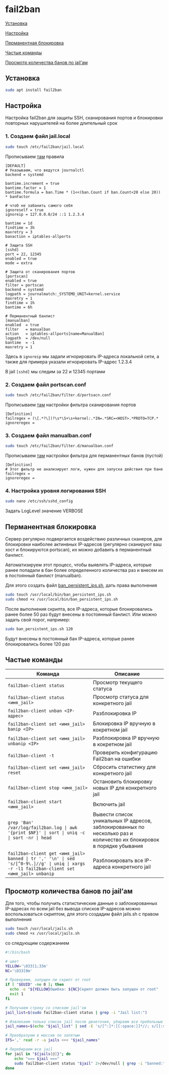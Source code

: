 # fail2ban

[Установка](#Установка)

[Настройка](#Настройка)

[Перманентная блокировка](#ПерманентнаяБлокировка)

[Частые команды](#ЧастыеКоманды)

[Просмотр количества банов по jail’ам](#jaillist)

## <a id="Установка">Установка</a>
```bash
sudo apt install fail2ban
```

## <a id="Настройка">Настройка</a>

Настройка fail2ban для защиты SSH, сканирования портов и блокировки повторных нарушителей на более длительный срок

### 1. Cоздаем файл jail.local
```bash
sudo touch /etc/fail2ban/jail.local
```
Прописываем [там](jail.local) правила
```
[DEFAULT]
# Указываем, что ведутся journalctl
backend = systemd

bantime.increment = true
bantime.factor = 1
bantime.formula = ban.Time * (1<<(ban.Count if ban.Count<20 else 20)) * banFactor

# чтоб не забанить самого себя
ignoreself = true
ignoreip = 127.0.0.0/24 ::1 1.2.3.4

bantime = 1d
findtime = 3h
maxretry = 3
banaction = iptables-allports

# Защита SSH
[sshd]
port = 22, 12345
enabled = true
mode = extra

# Защита от сканирования портов
[portscan]
enabled = true
filter = portscan
backend = systemd
logpath = journalmatch:_SYSTEMD_UNIT=kernel.service
maxretry = 1
findtime = 1h
bantime = 6h

# Перманентный банлист
[manualban]
enabled  = true
filter   = manualban
action   = iptables-allports[name=ManualBan]
logpath  = /dev/null
bantime  = -1
maxretry = 1
```
Здесь в `ignoreip` мы задали игнорировать IP-адреса локальной сети, а также для примера указали игнорировать IP-адрес 1.2.3.4

В jail `[sshd]` мы следим за 22 и 12345 портами
### 2. Cоздаем файл portscan.conf
```bash
sudo touch /etc/fail2ban/filter.d/portsacn.conf
```
Прописываем [там](portscan.conf) настройки фильтра сканирования портов
```
[Definition]
failregex = (\[.*?\])?\s*\S+\s+kernel:.*IN=.*SRC=<HOST>.*PROTO=TCP.*
ignoreregex =
```
### 3. Cоздаем файл manualban.conf
```bash
sudo touch /etc/fail2ban/filter.d/manualban.conf
```
Прописываем [там](manualban.conf) настройки фильтра для перманентных банов (пустой)
```
[Definition]
# Этот фильтр не анализирует логи, нужен для запуска действия при бане
failregex = 
ignoreregex =
```
### 4. Настройка уровня логирования SSH
```bash
sudo nano /etc/ssh/sshd_config
```
Задать LogLevel значение VERBOSE

## <a id="ПерманентнаяБлокировка">Перманентная блокировка</a>
Сервер регулярно подвергается воздействию различных сканеров, для блокировки наиболее актинвных IP-адресов (регулярно сканируют ваш хост и блокируются portscan), их можно добавить в перманентный банлист.

Автоматизируем этот процесс, чтобы выявлять IP-адреса, которые ранее попадали в бан более определенного количества раз и внесем их в постоянный банлист (manualban).

Для этого создать файл [ban_persistent_ips.sh](ban_persistent_ips.sh), дать права выполнения
```bash
sudo touch /usr/local/bin/ban_persistent_ips.sh
sudo chmod +x /usr/local/bin/ban_persistent_ips.sh
```
После выполнения скрипта, все IP-адреса, которые блокировались ранее более 50 раз будут внесены в постоянный банлист. Или можно задать свой порог, например:
```bash
sudo ban_persistent_ips.sh 120
```
Будут внесены в постоянный бан IP-адреса, которые ранее блокировались более 120 раз
## <a id="ЧастыеКоманды">Частые команды</a>
|Команда|Описание|
|-|-|
|`fail2ban-client status`|Просмотр текущего статуса|
|`fail2ban-client status <имя_jail>`|Просмотр статуса для конкретного jail|
|`fail2ban-client unban <IP-адрес>`|Разблокировка IP|
|`fail2ban-client set <имя_jail> banip <IP>`|Блокировка IP вручную в кокретном jail|
|`fail2ban-client set <имя_jail> unbanip <IP>`|Разблокировка IP вручную в кокретном jail|
|`fail2ban-client -t`|Проверить конфигурацию Fail2ban на ошибки|
|`fail2ban-client set <имя_jail> reset`|Сбросить статистику для конкретного jail|
|`fail2ban-client stop <имя_jail>`|Остановить блокировку новых IP для конкретного jail|
|`fail2ban-client start <имя_jail>`|Включить jail|
|`grep 'Ban' /var/log/fail2ban.log \| awk '{print $NF}' \| sort \| uniq -c \| sort -nr \| head`|Вывести список уникальных IP адресов, заблокированных по несколько раз и количество их блокировок в порядке убывания|
|`fail2ban-client get <имя_jail> banned \| tr ',' '\n' \| sed 's/[^0-9\.]//g' \| uniq \| xargs -r -l1 fail2ban-client set <имя_jail> unbanip`|Разблокировать все IP-адреса конкретного jail|

## <a id="jaillist">Просмотр количества банов по jail’ам</a>
Для того, чтобы получить статистические данные о заблокированных IP-адресах по всем jail без вывода списков IP-адресов можно воспользоваться скриптом, для этого создадим файл jails.sh с правом выполнения
```bash
sudo touch /usr/local/jails.sh
sudo chmod +x /usr/local/jails.sh
```
со следующим содержанием
```bash
#!/bin/bash

# цвет
YELLOW='\033[1;33m'
NC='\033[0m'

# Проверяем, запущен ли скрипт от root
if [ "$EUID" -ne 0 ]; then
  echo -e "${YELLOW}Ошибка: ${NC}Скрипт должен быть запущен от root"
  exit 1
fi

# Получаем строку со списком jail'ов
jail_list=$(sudo fail2ban-client status | grep -i "Jail list:")

# Извлекаем только список jail после двоеточия, убираем все пробельные символы и спецсимволы
jail_names=$(echo "$jail_list" | sed -E 's/[^:]*:[[:space:]]*//; s/[[:space:]]+//g')

# Преобразуем в массив по запятым
IFS=',' read -r -a jails <<< "$jail_names"

# Перебираем все jail
for jail in "${jails[@]}"; do
    echo "=== $jail ==="
    sudo fail2ban-client status "$jail" 2>/dev/null | grep -i "banned:"
done
```

